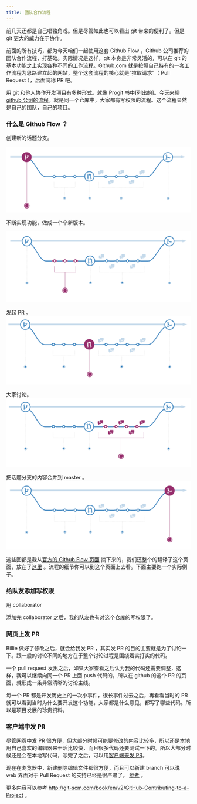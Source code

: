 ```yaml
---
title: 团队合作流程
---
```



前几天还都是自己唱独角戏。但是尽管如此也可以看出 git 带来的便利了。但是 git 更大的威力在于协作。
<!-- 写到目前，读者还只能感受到 git 带来的麻烦，感受不到 git 带来的便利，所以单兵作战的部分还要给大家梳理一下，用了 git 到底有哪些好处，不然，如果我不是跟团队开发，那么是否就没有必要学 git 了
- 代码回滚，这样就写错了就不怕了
- 开心分支开发，master 上的代码不会被影响，这样就不用 file-v1.md file-peter.md file-billie.md 这些弱智的备份方法了
- check happycasts git workflow for more
 -->

前面的所有技巧，都为今天咱们一起使用这套 Github Flow ，Github 公司推荐的团队合作流程，打基础。实际情况是这样，git 本身是非常灵活的，可以在 git 的基本功能之上实现各种不同的工作流程。Github.com 就是按照自己特有的一套工作流程为思路建立起的网站，整个这套流程的核心就是“拉取请求”（ Pull Request ），后面简称 PR 吧。

用 git 和他人协作开发项目有多种形式。就像 Progit 书中[列出的]。今天来聊 [github 公司的流程](https://guides.github.com/introduction/flow/index.html)。就是同一个仓库中，大家都有写权限的流程。这个流程显然是自己的团队，自己的项目。


### 什么是 Github Flow ？

创建新的话题分支。

![](images/flow_github/new_branch.png)

不断实现功能，做成一个个新版本。

![](images/flow_github/make_changes.png)

发起 PR 。
![](images/flow_github/open_pr.png)

大家讨论。
![](images/flow_github/discuss.png)

把话题分支的内容合并到 master 。
![](images/flow_github/merge_in.png)


这些图都是我从[官方的 Github Flow 页面](https://guides.github.com/introduction/flow/index.html) 摘下来的，我们还整个的翻译了这个页面，放在了[这里](http://gitbeijing.com/flow) 。流程的细节你可以到这个页面上去看。下面主要跑一个实际例子。

<!-- http://git-scm.com/book/en/v2/GitHub-Contributing-to-a-Project 的例子就挺好 -->

### 给队友添加写权限

用 collaborator 

添加完 collaborator 之后，我的队友也有对这个仓库的写权限了。

### 网页上发 PR

<!-- 先说最正常的流程，然后再  quick-pull-request -->
Billie 做好了修改之后，就会给我发 PR ，其实发 PR 的目的主要就是为了讨论一下。跟一般的讨论不同的地方在于整个讨论过程是围绕着实打实的代码。
<!-- 
如何在网页上直接 edit 并发出 PR
https://github.com/blog/1945-quick-pull-requests

这个方法是最简单的实现 github flow 的操作流程
 -->

<!-- https://guides.github.com/activities/hello-world/ -->



<!--  PR 定义

- 可以让队友审核你的代码
- 可以讨论，跟一个 issue 一样

Pull requests are proposed changes to a repository submitted by a user and accepted or rejected by a repository's collaborators. Like issues, pull requests each have their own discussion forum. See Using Pull Requests.

https://help.github.com/articles/github-glossary/
 -->


一个 pull request 发出之后，如果大家查看之后认为我的代码还需要调整，这样，我可以继续向同一个 PR 上面 push 代码的，所以在 github 的这个 PR 的页面，就形成一条非常清晰的讨论主线。


每一个 PR 都是开发历史上的一次小事件，很长事件过去之后，再看看当时的 PR 就可以看到当时为什么要开发这个功能，大家都是什么意见，都写了哪些代码。所以是项目发展的珍贵资料。


### 客户端中发 PR

尽管网页中发 PR 很方便，但大部分时候可能要修改的内容比较多，所以还是本地用自己喜欢的编辑器来干活比较快，而且很多代码还要测试一下的。所以大部分时候还是会在本地写代码，写完了之后，可以用[客户端来发 PR](https://github.com/blog/1946-create-pull-requests-with-github-for-mac)。

现在在浏览器中，新建删除编辑文件都很方便，而且可以新建 branch 可以说 web 界面对于 Pull Request 的支持已经是很严肃了。
[参考](https://github.com/blog/1557-github-flow-in-the-browser) 。

更多内容可以参考 <http://git-scm.com/book/en/v2/GitHub-Contributing-to-a-Project> 。
